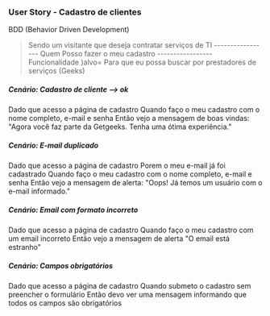 ### User Story - Cadastro de clientes

BDD (Behavior Driven Development)

> Sendo um visitante que deseja contratar serviços de TI         ----------------- Quem 
> Posso fazer o meu cadastro                                     ----------------- Funcionalidade )alvo= 
> Para que eu possa buscar por prestadores de serviços (Geeks)

##### Cenário: Cadastro de cliente --> ok

Dado que acesso a página de cadastro
Quando faço o meu cadastro com o nome completo, e-mail e senha
Então vejo a mensagem de boas vindas:
     "Agora você faz parte da Getgeeks. Tenha uma ótima experiência."

##### Cenário: E-mail duplicado

Dado que acesso a página de cadastro
Porem o meu e-mail já foi cadastrado
Quando faço o meu cadastro com o nome completo, e-mail e senha
Então vejo a mensagem de alerta:
    "Oops! Já temos um usuário com o e-mail informado."

##### Cenário: Email com formato incorreto

Dado que acesso a página de cadastro
Quando faço o meu cadastro com um email incorreto
Então vejo a mensagem de alerta "O email está estranho"

##### Cenário: Campos obrigatórios

Dado que acesso a página de cadastro
Quando submeto o cadastro sem preencher o formulário
Então devo ver uma mensagem informando que todos os campos são obrigatórios